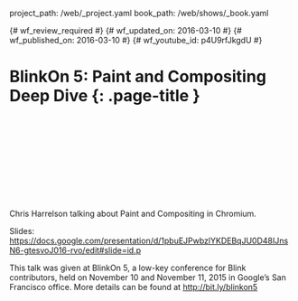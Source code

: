 project_path: /web/_project.yaml
book_path: /web/shows/_book.yaml

{# wf_review_required #}
{# wf_updated_on: 2016-03-10 #}
{# wf_published_on: 2016-03-10 #}
{# wf_youtube_id: p4U9rfJkgdU #}

# BlinkOn 5: Paint and Compositing Deep Dive {: .page-title }


<div class="video-wrapper">
  <iframe class="devsite-embedded-youtube-video" data-video-id="p4U9rfJkgdU"
          data-autohide="1" data-showinfo="0" frameborder="0" allowfullscreen>
  </iframe>
</div>


Chris Harrelson talking about Paint and Compositing in Chromium.

Slides: https://docs.google.com/presentation/d/1pbuEJPwbzlYKDEBqJU0D48IJnsN6-gtesvoJ016-rvo/edit#slide=id.p

This talk was given at BlinkOn 5, a low-key conference for Blink contributors, held on November 10 and November 11, 2015 in Google’s San Francisco office. More details can be found at http://bit.ly/blinkon5
